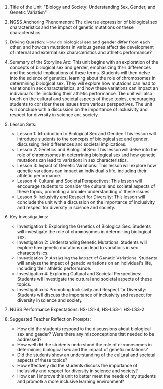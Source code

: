1. Title of the Unit: "Biology and Society: Understanding Sex, Gender, and Genetic Variation"

2. NGSS Anchoring Phenomenon: The diverse expression of biological sex characteristics and the impact of genetic mutations on these characteristics.

3. Driving Question: How do biological sex and gender differ from each other, and how can mutations in various genes affect the development of internal and external sex characteristics and athletic performance?

4. Summary of the Storyline Arc: This unit begins with an exploration of the concepts of biological sex and gender, emphasizing their differences and the societal implications of these terms. Students will then delve into the science of genetics, learning about the role of chromosomes in determining biological sex. They will explore how mutations can lead to variations in sex characteristics, and how these variations can impact an individual's life, including their athletic performance. The unit will also touch on the cultural and societal aspects of these topics, encouraging students to consider these issues from various perspectives. The unit will conclude with a discussion on the importance of inclusivity and respect for diversity in science and society.

5. Lesson Sets:
   - Lesson 1: Introduction to Biological Sex and Gender: This lesson will introduce students to the concepts of biological sex and gender, discussing their differences and societal implications.
   - Lesson 2: Genetics and Biological Sex: This lesson will delve into the role of chromosomes in determining biological sex and how genetic mutations can lead to variations in sex characteristics.
   - Lesson 3: Impact of Genetic Variations: This lesson will explore how genetic variations can impact an individual's life, including their athletic performance.
   - Lesson 4: Cultural and Societal Perspectives: This lesson will encourage students to consider the cultural and societal aspects of these topics, promoting a broader understanding of these issues.
   - Lesson 5: Inclusivity and Respect for Diversity: This lesson will conclude the unit with a discussion on the importance of inclusivity and respect for diversity in science and society.

6. Key Investigations:
   - Investigation 1: Exploring the Genetics of Biological Sex: Students will investigate the role of chromosomes in determining biological sex.
   - Investigation 2: Understanding Genetic Mutations: Students will explore how genetic mutations can lead to variations in sex characteristics.
   - Investigation 3: Analyzing the Impact of Genetic Variations: Students will analyze the impact of genetic variations on an individual's life, including their athletic performance.
   - Investigation 4: Exploring Cultural and Societal Perspectives: Students will investigate the cultural and societal aspects of these topics.
   - Investigation 5: Promoting Inclusivity and Respect for Diversity: Students will discuss the importance of inclusivity and respect for diversity in science and society.

7. NGSS Performance Expectations: HS-LS1-4, HS-LS3-1, HS-LS3-2

8. Suggested Teacher Reflection Prompts:
   - How did the students respond to the discussions about biological sex and gender? Were there any misconceptions that needed to be addressed?
   - How well did the students understand the role of chromosomes in determining biological sex and the impact of genetic mutations?
   - Did the students show an understanding of the cultural and societal aspects of these topics?
   - How effectively did the students discuss the importance of inclusivity and respect for diversity in science and society?
   - How can I improve this unit to better meet the needs of my students and promote a more inclusive learning environment?